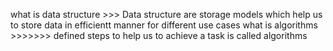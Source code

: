 what is data structure >>> Data structure are storage models which help us to store data in efficientt manner for different use cases 
what is algorithms >>>>>>> defined steps to help us to achieve a task is called algorithms 
